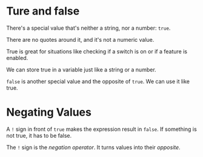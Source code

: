 # Ture and false

There's a special value that's neither a string, nor a number:
`true`.

There are no quotes around it, and it's not a numeric value.

True is great for situations like checking if a switch is on or if a feature is enabled.

We can store true in a variable just like a string or a number.

`false` is another special value and the opposite of `true`. We can use it like true.

# Negating Values

A `!` sign in front of `true` makes the expression result in `false`. If something is not true, it has to be false.

The `!` sign is the *negation operator*. It turns values into their *opposite*.